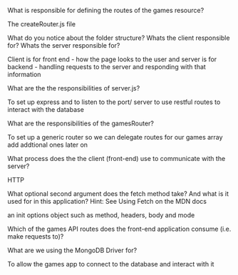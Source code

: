What is responsible for defining the routes of the games resource?

The createRouter.js file


What do you notice about the folder structure? Whats the client responsible for? Whats the server responsible 
for?

Client is for front end - how the page looks to the user and server is for backend - handling requests to the server and responding with that information


What are the the responsibilities of server.js?

To set up express and to listen to the port/ server to use restful routes to interact with the database


What are the responsibilities of the gamesRouter?

To set up a generic router so we can delegate routes for our games array add addtional ones later on

What process does the the client (front-end) use to communicate with the server?

HTTP


What optional second argument does the fetch method take? And what is it used for in this application? Hint: See Using Fetch on the MDN docs

an init options object such as method, headers, body and mode



Which of the games API routes does the front-end application consume (i.e. make requests to)?



What are we using the MongoDB Driver for?

To allow the games app to connect to the database and interact with it
